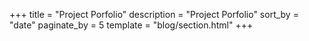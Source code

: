+++
title = "Project Porfolio"
description = "Project Porfolio"
sort_by = "date"
paginate_by = 5
template = "blog/section.html"
+++
